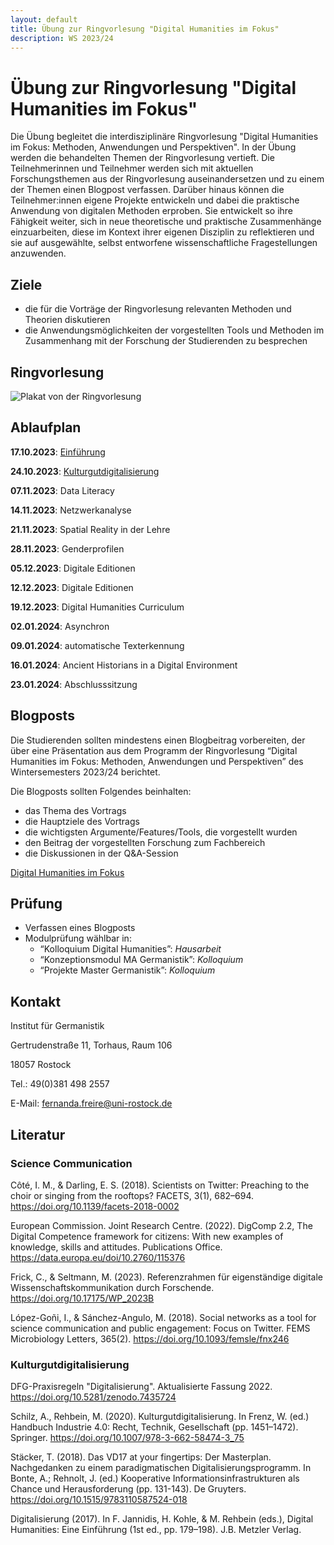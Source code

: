 ```yaml
---
layout: default
title: Übung zur Ringvorlesung "Digital Humanities im Fokus"
description: WS 2023/24
---
```

# Übung zur Ringvorlesung "Digital Humanities im Fokus"

Die Übung begleitet die interdisziplinäre Ringvorlesung "Digital Humanities im Fokus: Methoden, Anwendungen und Perspektiven". In der Übung werden die behandelten Themen der Ringvorlesung vertieft. Die Teilnehmerinnen und Teilnehmer werden sich mit aktuellen Forschungsthemen aus der Ringvorlesung auseinandersetzen und zu einem der Themen einen Blogpost verfassen. Darüber hinaus können die Teilnehmer:innen eigene Projekte entwickeln und dabei die praktische Anwendung von digitalen Methoden erproben. Sie entwickelt so ihre Fähigkeit weiter, sich in neue theoretische und praktische Zusammenhänge einzuarbeiten, diese im Kontext ihrer eigenen Disziplin zu reflektieren und sie auf ausgewählte, selbst entworfene wissenschaftliche Fragestellungen anzuwenden.

## Ziele
- die für die Vorträge der Ringvorlesung relevanten Methoden und Theorien diskutieren
- die Anwendungsmöglichkeiten der vorgestellten Tools und Methoden im Zusammenhang mit der Forschung der Studierenden zu besprechen

## Ringvorlesung

![Plakat von der Ringvorlesung](Plakat_WiSe_23-24_A1-01.png)

## Ablaufplan

**17.10.2023**: [Einführung](https://docs.google.com/presentation/d/1eA3DbAqpSPS46GiedNzJ1P8EpFLgNmpsVNjfH-iU5_M)

**24.10.2023**: [Kulturgutdigitalisierung](https://docs.google.com/presentation/d/1lDdp6O5sWloEzLaA1EAY6_cXccduGf5s9UtuvTYRLTk)

**07.11.2023**: Data Literacy

**14.11.2023**: Netzwerkanalyse

**21.11.2023**: Spatial Reality in der Lehre

**28.11.2023**: Genderprofilen

**05.12.2023**: Digitale Editionen

**12.12.2023**: Digitale Editionen

**19.12.2023**: Digital Humanities Curriculum

**02.01.2024**: Asynchron

**09.01.2024**: automatische Texterkennung

**16.01.2024**: Ancient Historians in a Digital Environment

**23.01.2024**: Abschlusssitzung

## Blogposts
Die Studierenden sollten mindestens einen Blogbeitrag vorbereiten, der über eine Präsentation aus dem Programm der Ringvorlesung “Digital Humanities im Fokus: Methoden, Anwendungen und Perspektiven” des Wintersemesters 2023/24 berichtet. 

Die Blogposts sollten Folgendes beinhalten:

- das Thema des Vortrags
- die Hauptziele des Vortrags
- die wichtigsten Argumente/Features/Tools, die vorgestellt wurden
- den Beitrag der vorgestellten Forschung zum Fachbereich
- die Diskussionen in der Q&A-Session

[Digital Humanities im Fokus](https://dhimfokus.hypotheses.org/)

## Prüfung
- Verfassen eines Blogposts
- Modulprüfung wählbar in:
    - “Kolloquium Digital Humanities”: _Hausarbeit_
    - “Konzeptionsmodul MA Germanistik”: _Kolloquium_
    - “Projekte Master Germanistik”: _Kolloquium_

## Kontakt
Institut für Germanistik

Gertrudenstraße 11, Torhaus, Raum 106

18057 Rostock

Tel.: 49(0)381 498 2557

E-Mail: fernanda.freire@uni-rostock.de

## Literatur
###	Science Communication
Côté, I. M., & Darling, E. S. (2018). Scientists on Twitter: Preaching to the choir or singing from the rooftops? FACETS, 3(1), 682–694. https://doi.org/10.1139/facets-2018-0002

European Commission. Joint Research Centre. (2022). DigComp 2.2, The Digital Competence framework for citizens: With new examples of knowledge, skills and attitudes. Publications Office. https://data.europa.eu/doi/10.2760/115376

Frick, C., & Seltmann, M. (2023). Referenzrahmen für eigenständige digitale Wissenschaftskommunikation durch Forschende. https://doi.org/10.17175/WP_2023B

López-Goñi, I., & Sánchez-Angulo, M. (2018). Social networks as a tool for science communication and public engagement: Focus on Twitter. FEMS Microbiology Letters, 365(2). https://doi.org/10.1093/femsle/fnx246

### Kulturgutdigitalisierung
DFG-Praxisregeln "Digitalisierung". Aktualisierte Fassung 2022. https://doi.org/10.5281/zenodo.7435724

Schilz, A., Rehbein, M. (2020). Kulturgutdigitalisierung. In Frenz, W. (ed.) Handbuch Industrie 4.0: Recht, Technik, Gesellschaft (pp. 1451–1472). Springer. https://doi.org/10.1007/978-3-662-58474-3_75

Stäcker, T. (2018). Das VD17 at your fingertips: Der Masterplan. Nachgedanken zu einem paradigmatischen Digitalisierungsprogramm. In Bonte, A.; Rehnolt, J. (ed.) Kooperative Informationsinfrastrukturen als Chance und Herausforderung (pp. 131-143). De Gruyters. https://doi.org/10.1515/9783110587524-018

Digitalisierung (2017). In F. Jannidis, H. Kohle, & M. Rehbein (eds.), Digital Humanities: Eine Einführung (1st ed., pp. 179–198). J.B. Metzler Verlag.


